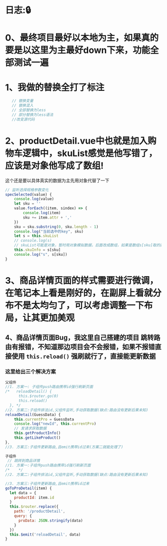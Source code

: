 # 日志::lock:
# 0、最终项目最好以本地为主，如果真的要是以这里为主最好down下来，功能全部测试一遍

# 1、我做的替换全打了标注

```js
   // 替换变量
   // 替换混入
   // 全部替换为less
   // 部分替换为less语法
   //改变源代码
```





# 2、productDetail.vue中也就是加入购物车逻辑中，skuList感觉是他写错了，应该是对象他写成了数组!

这个还是要以具体真实的数据为主先用对象代替了一下

```js
// 监听选择规格参数变化
specSelected(value) {
    console.log(value)
    let sku = ''
    value.forEach((item, sindex) => {
        console.log(item)
        sku += item.attr + ','
    })
    sku = sku.substring(0, sku.length - 1)
    console.log("当前选中的key", sku)
    let s = this.skuList
    // console.log(s)
    // skuList可能是对象，暂时用对象模拟数据，后面改成数组，如果是数组s[sku]取的数据是啥??，除非用key：value去模拟数据！
    this.skuInfo = s[sku]
    console.log("s", s[sku])
}
```

# 3、商品详情页面的样式需要进行微调，在笔记本上看是刚好的，在副屏上看就分布不是太均匀了，可以考虑调整一下布局，让其更加美观



## 4、商品详情页面Bug，我这里自己搭建的项目 跳转路由有报错，不知道那边项目会不会报错，如果不报错直接使用 `this.reload()` 强刷就行了，直接能更新数据

### 这里给出三个解决方案

```js
父组件
//1. 方案一: 子组件push路由携带id强行刷新页面
/*   reloadDetail() {
      this.$router.go(0)
      this.reload()
  }, */
//2. 方案二:子组件排法id,父组件监听,手动获取数据(缺点:路由没有更新后果未知)
reloadDetail(GuessData) {
    this.currentPro = GuessData
    console.log("newId", this.currentPro)
    // 发请求获取数据
    this.getProductInfo()
    this.getLikeProduct()
},
//3. 方案三:子组件更新路由,且emit携带id过来(方案二就能处理了)
    
子组件
 // 跳转到商品详情
//1. 方案一:子组件push路由携带id强行刷新页面
/*    */
//2. 方案二:子组件排法id,父组件监听,手动获取数据(缺点:路由没有更新后果未知)

//3. 方案三:子组件更新路由,且emit携带id过来
goToProDetail(item) {
  let data = {
    productId: item.id
  }
  this.$router.replace({
    path: '/productDetail',
    query: {
      proData: JSON.stringify(data)
    }
  })
  this.$emit('reloadDetail', data)
}
```



